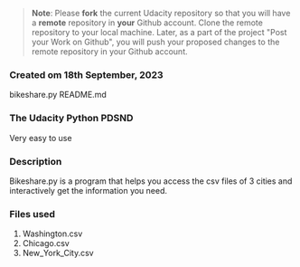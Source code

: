 >**Note**: Please **fork** the current Udacity repository so that you will have a **remote** repository in **your** Github account. Clone the remote repository to your local machine. Later, as a part of the project "Post your Work on Github", you will push your proposed changes to the remote repository in your Github account.

### Created om 18th September, 2023
bikeshare.py
README.md

### The Udacity Python PDSND
Very easy to use

### Description
Bikeshare.py is a program that helps you access the csv files of 3 cities and interactively get the information you need.

### Files used
1. Washington.csv
2. Chicago.csv
3. New_York_City.csv
